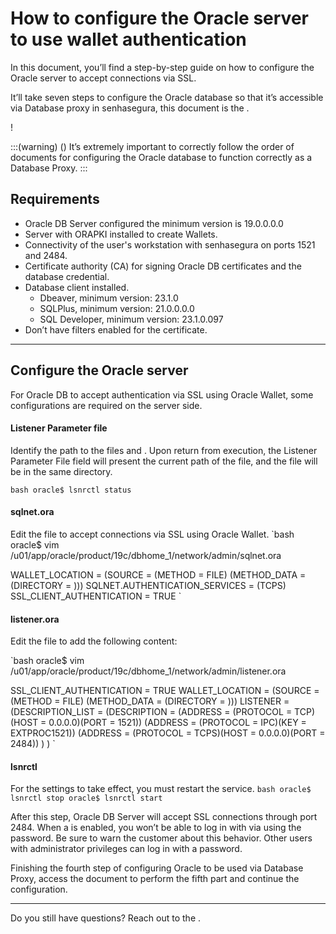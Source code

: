 # How to configure the Oracle server to use wallet authentication 

In this document, you’ll find a step-by-step guide on how to configure the Oracle server to accept connections via SSL.

It’ll take seven steps to configure the Oracle database so that it’s accessible via Database proxy in senhasegura, this document is the .

!

:::(warning) ()
It’s extremely important to correctly follow the order of documents for configuring the Oracle database to function correctly as a Database Proxy.
:::

## Requirements

* Oracle DB Server configured the minimum version is 19.0.0.0.0
* Server with ORAPKI installed to create Wallets.
* Connectivity of the user's workstation with senhasegura on ports 1521 and 2484.
* Certificate authority  (CA) for signing Oracle DB certificates and the database credential.
* Database client installed.
    * Dbeaver, minimum version: 23.1.0
    * SQLPlus, minimum version: 21.0.0.0.0
    * SQL Developer, minimum version: 23.1.0.097
* Don’t have filters enabled for the certificate.

---
## Configure the Oracle server
For Oracle DB to accept authentication via SSL using Oracle Wallet, some configurations are required on the server side.

#### Listener Parameter file
Identify the path to the files  and . Upon return from execution, the Listener Parameter File field will present the current path of the  file, and the  file will be in the same directory.

`bash
oracle$ lsnrctl status
`

#### sqlnet.ora

Edit the file to accept connections via SSL using Oracle Wallet.
`bash
oracle$ vim /u01/app/oracle/product/19c/dbhome_1/network/admin/sqlnet.ora

WALLET_LOCATION = (SOURCE = (METHOD = FILE) (METHOD_DATA = (DIRECTORY = 
)))
SQLNET.AUTHENTICATION_SERVICES = (TCPS)
SSL_CLIENT_AUTHENTICATION = TRUE
`

#### listener.ora
Edit the file to add the following content:

`bash
oracle$ vim /u01/app/oracle/product/19c/dbhome_1/network/admin/listener.ora

SSL_CLIENT_AUTHENTICATION = TRUE
WALLET_LOCATION = (SOURCE = (METHOD = FILE) (METHOD_DATA = (DIRECTORY = 
)))
LISTENER = 
	(DESCRIPTION_LIST = 
		(DESCRIPTION = 
			(ADDRESS = (PROTOCOL = TCP)(HOST = 0.0.0.0)(PORT = 1521))
			(ADDRESS = (PROTOCOL = IPC)(KEY = EXTPROC1521))
			(ADDRESS = (PROTOCOL = TCPS)(HOST = 0.0.0.0)(PORT = 2484))
		)
)
`

#### lsnrctl
For the settings to take effect, you must restart the service.
`bash
oracle$ lsnrctl stop
oracle$ lsnrctl start
`

After this step, Oracle DB Server will accept SSL connections through port 2484.
When a  is enabled, you won’t be able to log in with  via  using the password. Be sure to warn the customer about this behavior. Other users with administrator privileges can log in with a password.

Finishing the fourth step of configuring Oracle to be used via Database Proxy, access the document  to perform the fifth part and continue the configuration.

---
Do you still have questions? Reach out to the .